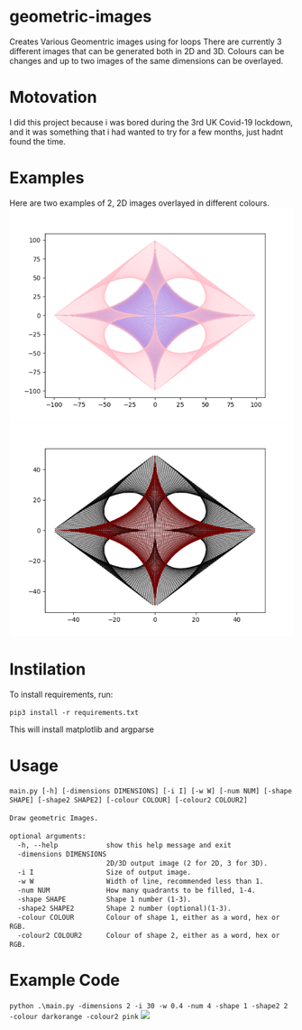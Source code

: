# geometric-images
Creates Various Geomentric images using for loops
There are currently 3 different images that can be generated both in 2D and 3D. Colours can be changes and up to two images of the same dimensions can be overlayed.

# Motovation
I did this project because i was bored during the 3rd UK Covid-19 lockdown, and it was something that i had wanted to try for a few months, just hadnt found the time.

# Examples
Here are two examples of 2, 2D images overlayed in different colours.
<img src='/outputs/example1.png'>
<img src='/outputs/example2.png'>

# Instilation
To install requirements, run:

`pip3 install -r requirements.txt`

This will install matplotlib and argparse
# Usage
```
main.py [-h] [-dimensions DIMENSIONS] [-i I] [-w W] [-num NUM] [-shape SHAPE] [-shape2 SHAPE2] [-colour COLOUR] [-colour2 COLOUR2]

Draw geometric Images.

optional arguments:
  -h, --help            show this help message and exit
  -dimensions DIMENSIONS
                        2D/3D output image (2 for 2D, 3 for 3D).
  -i I                  Size of output image.
  -w W                  Width of line, recommended less than 1.
  -num NUM              How many quadrants to be filled, 1-4.
  -shape SHAPE          Shape 1 number (1-3).
  -shape2 SHAPE2        Shape 2 number (optional)(1-3).
  -colour COLOUR        Colour of shape 1, either as a word, hex or RGB.
  -colour2 COLOUR2      Colour of shape 2, either as a word, hex or RGB.
  ```
  
  # Example Code
  ```python .\main.py -dimensions 2 -i 30 -w 0.4 -num 4 -shape 1 -shape2 2 -colour darkorange -colour2 pink```
  <img src='/outputs/examplecodeoutput.png'>
